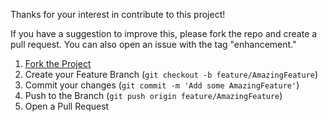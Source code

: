 Thanks for your interest in contribute to this project!

If you have a suggestion to improve this, please fork the repo and create a pull request. You can also open an issue
with the tag "enhancement."

1) [Fork the Project](https://github.com/alifiroozi80/duckdb/fork)
2) Create your Feature Branch (`git checkout -b feature/AmazingFeature`)
3) Commit your changes (`git commit -m 'Add some AmazingFeature'`)
4) Push to the Branch (`git push origin feature/AmazingFeature`)
5) Open a Pull Request
